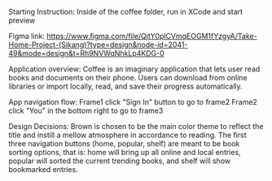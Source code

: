 Starting Instruction: Inside of the coffee folder, run in XCode and start preview

Figma link: https://www.figma.com/file/QjtY0plCVmqEOGM1fYzgyA/Take-Home-Project-(Sikang)?type=design&node-id=2041-49&mode=design&t=Rh9NVWqNhkLp4KDG-0

Application overview: Coffee is an imaginary application that lets user read books and documents on their phone. Users can download from online libraries or import locally, read, and save their progress automatically.

App navigation flow: 
Frame1 click "Sign In" button to go to frame2
Frame2 click "You" in the bottom right to go to frame3

Design Decisions:
Brown is chosen to be the main color theme to reflect the title and instill a mellow atmosphere in accordance to reading. 
The first three navigation buttons (home, popular, shelf) are meant to be book sorting options, that is: home will bring up all online and local entries, popular will sorted the current trending books, and shelf will show bookmarked entries.



